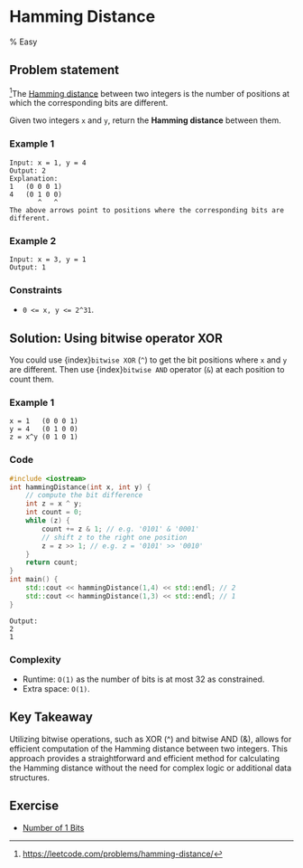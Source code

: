 # Hamming Distance
% Easy 

## Problem statement

[^url]The [Hamming distance](https://en.wikipedia.org/wiki/Hamming_distance) between two integers is the number of positions at which the corresponding bits are different.

Given two integers `x` and `y`, return the **Hamming distance** between them.

[^url]: https://leetcode.com/problems/hamming-distance/

### Example 1
```text
Input: x = 1, y = 4
Output: 2
Explanation:
1   (0 0 0 1)
4   (0 1 0 0)
       ^   ^
The above arrows point to positions where the corresponding bits are different.
```

### Example 2
```text
Input: x = 3, y = 1
Output: 1
```
 

### Constraints

* `0 <= x, y <= 2^31`.

## Solution: Using bitwise operator XOR
You could use {index}`bitwise XOR` (`^`) to get the bit positions where `x` and `y` are different. Then use {index}`bitwise AND` operator (`&`) at each position to count them.

### Example 1
```text
x = 1   (0 0 0 1)
y = 4   (0 1 0 0)
z = x^y (0 1 0 1)
```

### Code
```cpp
#include <iostream>
int hammingDistance(int x, int y) {
    // compute the bit difference 
    int z = x ^ y;
    int count = 0;
    while (z) {
        count += z & 1; // e.g. '0101' & '0001'
        // shift z to the right one position
        z = z >> 1; // e.g. z = '0101' >> '0010'
    }
    return count;
}
int main() {
    std::cout << hammingDistance(1,4) << std::endl; // 2
    std::cout << hammingDistance(1,3) << std::endl; // 1
}
```
```text
Output:
2
1
```

### Complexity
* Runtime: `O(1)` as the number of bits is at most 32 as constrained.
* Extra space: `O(1)`.

## Key Takeaway

Utilizing bitwise operations, such as XOR (^) and bitwise AND (&), allows for efficient computation of the Hamming distance between two integers. This approach provides a straightforward and efficient method for calculating the Hamming distance without the need for complex logic or additional data structures.

## Exercise
- [Number of 1 Bits](https://leetcode.com/problems/number-of-1-bits/)

